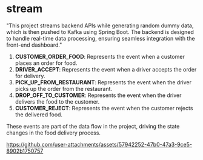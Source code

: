 # stream

"This project streams backend APIs while generating random dummy data, which is then pushed to Kafka using Spring Boot. The backend is designed to handle real-time data processing, ensuring seamless integration with the front-end dashboard."

1. **CUSTOMER_ORDER_FOOD**: Represents the event when a customer places an order for food.
2. **DRIVER_ACCEPT**: Represents the event when a driver accepts the order for delivery.
3. **PICK_UP_FROM_RESTAURANT**: Represents the event when the driver picks up the order from the restaurant.
4. **DROP_OFF_TO_CUSTOMER**: Represents the event when the driver delivers the food to the customer.
5. **CUSTOMER_REJECT**: Represents the event when the customer rejects the delivered food.

These events are part of the data flow in the project, driving the state changes in the food delivery process.



https://github.com/user-attachments/assets/57942252-47b0-47a3-9ce5-8902b1750757

